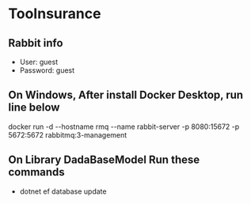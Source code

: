 # TooInsurance

## Rabbit info
 - User: guest
 - Password: guest

## On Windows, After install Docker Desktop, run line below
docker run -d --hostname rmq --name rabbit-server -p 8080:15672 -p 5672:5672 rabbitmq:3-management

## On Library DadaBaseModel Run these commands 
 - dotnet ef database update
